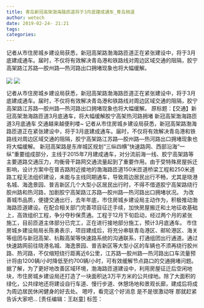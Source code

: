 ```yaml
---
title: 青岛新冠高架渤海路匝道将于3月底建成通车_青岛频道
author: wetech
date: 2019-02-24- 21:21
tags: 
categories: 
---
```

记者从市住房城乡建设局获悉，新冠高架路渤海路匝道正在紧张建设中，将于3月底建成通车。届时，不仅将有效解决青岛港和铁路线对周边区域交通的阻隔，胶宁高架路江苏路—胶州路—热河路出口拥堵现象也将大幅缓解。
<!-- more -->
                
<img align="center" border="0" src="http://p3.ifengimg.com/a/2019_09/594891e73516eda_size29_w400_h300.jpg" />
                
<img align="center" border="0" src="http://p2.ifengimg.com/a/2016/0810/204c433878d5cf9size1_w16_h16.png" />
                
            
记者从市住房城乡建设局获悉，新冠高架路渤海路匝道正在紧张建设中，将于3月底建成通车。届时，不仅将有效解决青岛港和铁路线对周边区域交通的阻隔，胶宁高架路江苏路—胶州路—热河路出口拥堵现象也将大幅缓解。
原标题：【交通】新冠高架渤海路匝道3月底通车，将大幅缓解胶宁高架热河路拥堵
新冠高架渤海路匝道3月底通车
交通越来越便利喽~
记者从市住房城乡建设局获悉，新冠高架路渤海路匝道正在紧张建设中，将于3月底建成通车。届时，不仅将有效解决青岛港和铁路线对周边区域交通的阻隔，胶宁高架路江苏路—胶州路—热河路出口拥堵现象也将大幅缓解。
新冠高架路是东岸城区规划“三纵四横”快速路网、西部沿海“一纵”重要组成部分，主线于2015年7月建成通车，对分流前海一线、胶宁高架路等主要道路交通压力，均衡骨干路网交通流量起到了重要作用。由于受特殊房屋拆迁影响，设计方案中在普吉路附近接地的渤海路匝道150米匝道桥梁工程和250米道路工程无法组织建设，未能与主线同期通车，导致周边居民出行不畅，尤其是晓港名城、海逸景园、普吉新区几个大型小区居民出行时，不得不借道胶宁高架路绕行胶州路和热河路，加剧胶宁高架路江苏路—胶州路—热河路出口拥堵状况。
为改善城市品质，便捷交通出行，去年年底，市住房城乡建设局主动作为，积极推动渤海路匝道建设。在配合相关部门完善项目征迁手续，加快房屋搬迁和土地征收基础上，高效组织工程，争分夺秒保贯通。工程于12月下旬启动，经过两个月的紧张施工，目前匝道主体部分已完工，正在进行接地部分施工，预计3月底通车。
市住房城乡建设局局长陈勇表示，项目建成后，将充分串联青岛港区、邮轮港区、海关等组团与新冠高架、杭鞍高架等快速路系统的沟通联系，打通组团出行通道。通过快速路网前往晓港名城、海逸景园、普吉新区等大型小区的车辆也不须再绕行胶州路、热河路，不仅缩短绕行距离近6公里，江苏路—胶州路—热河路出口车流量预计将由1200辆/小时降低至约700辆/小时，可有效缓解节点路口的交通拥堵问题。
据了解，为了更好地改善区域环境，渤海路匝道建设中，利用房屋征迁后空闲地块，市住房城乡建设局还打造了一块面积达3万平方米的公共绿地。除了大面积的绿化，公共绿地还将建设自行车道、慢行步道、休憩场地和景观长廊，建成后将成为周边居民休闲健身的好去处。
嗯哼，看完这个好消息
是不是很激动呀
那就赶紧告诉大家吧...
[责任编辑：王赵童]
标签：
 
 
             
